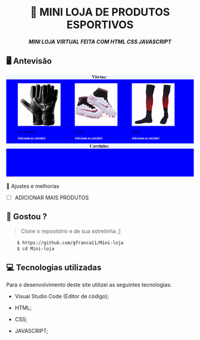 <h1 align="center">
     📰
MINI LOJA DE PRODUTOS ESPORTIVOS

</h1>

<h5 align="center">
  MINI LOJA VIRTUAL FEITA COM HTML CSS JAVASCRIPT
  </h5>

## 🖥 Antevisão 
<img src="https://github.com/gfranca11/Mini-loja/blob/main/Anima%C3%A7%C3%A3o.gif">
 
 📌 Ajustes e melhorias
 
 - [ ] ADICIONAR MAIS PRODUTOS 
 

 
 
 ## 🧐 Gostou ?
 
 > Clone o repositório e de sua estrelinha ;]
   
        $ https://github.com/gfranca11/Mini-loja
        $ cd Mini-loja
        
 
 
## 💻 Tecnologias utilizadas

Para o desenvolvimento deste site utilizei as seguintes tecnologias:

 * Visual Studio Code (Editor de código);

* HTML;
* CSS;
* JAVASCRIPT;


